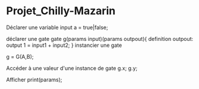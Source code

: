 # Projet_Chilly-Mazarin

Déclarer une variable
input a = true|false;

déclarer une gate
gate g(params input)(params outpout){
  definition outpout:
  output 1 = input1 + input2;
}
instancier une gate

g = G(A,B);

Accéder à une valeur d'une instance de gate
g.x;
g.y;

Afficher
print(params);
